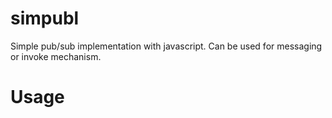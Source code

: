 simpubl
=======

Simple pub/sub implementation with javascript. Can be used for messaging or invoke mechanism.

Usage
=======
